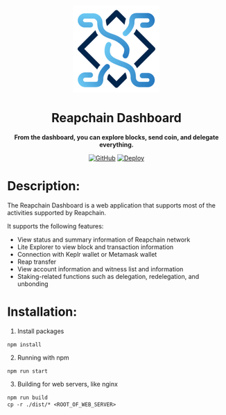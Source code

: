 <div align="center">

![Reapchain Dashboard](./public/reapchain_logo.png)

<h1>Reapchain Dashboard</h1>

**From the dashboard, you can explore blocks, send coin, and delegate everything.**

<!-- [![version](https://img.shields.io/github/tag/reapchain/dashboard)](https://github.com/reapchain/dashboard/releases/latest) -->

[![GitHub](https://img.shields.io/github/license/reapchain/dashboard.svg)](https://github.com/reapchain/dashboard/blob/main/LICENSE)
[![Deploy](https://github.com/reapchain/dashboard/actions/workflows/main.yml/badge.svg)](https://github.com/reapchain/dashboard/actions/workflows/main.yml)

</div>

# Description:

The Reapchain Dashboard is a web application that supports most of the activities supported by Reapchain.

It supports the following features:

- View status and summary information of Reapchain network
- Lite Explorer to view block and transaction information
- Connection with Keplr wallet or Metamask wallet
- Reap transfer
- View account information and witness list and information
- Staking-related functions such as delegation, redelegation, and unbonding

# Installation:

1. Install packages

```
npm install
```

2. Running with npm

```
npm run start
```

3. Building for web servers, like nginx

```
npm run build
cp -r ./dist/* <ROOT_OF_WEB_SERVER>
```
